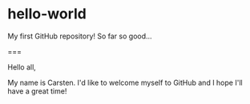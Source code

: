 # hello-world
My first GitHub repository!
So far so good...

===

Hello all,

My name is Carsten. I'd like to welcome myself to GitHub and I hope I'll have a great time!
